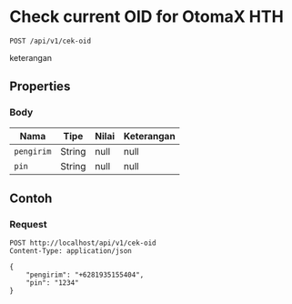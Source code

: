 # Check current OID for OtomaX HTH
```http
POST /api/v1/cek-oid
```
keterangan
## Properties
### Body
Nama | Tipe | Nilai | Keterangan
--- | --- | --- | ---
<code>pengirim</code> | String | null | null
<code>pin</code> | String | null | null
## Contoh
### Request
```http
POST http://localhost/api/v1/cek-oid
Content-Type: application/json

{
    "pengirim": "+6281935155404",
    "pin": "1234"
}


```
